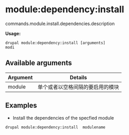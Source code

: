 # module:dependency:install
commands.module.install.dependencies.description

**Usage:**
```
drupal module:dependency:install [arguments]
modi
```

## Available arguments
Argument | Details
---------|-------------
module | 单个或者以空格间隔的要启用的模块

## Examples
* Install the dependencies of the specfied module
```
drupal module:dependency:install  modulename
```
